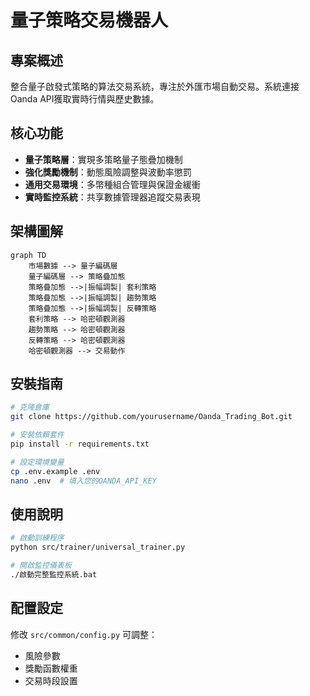 # 量子策略交易機器人

## 專案概述
整合量子啟發式策略的算法交易系統，專注於外匯市場自動交易。系統連接Oanda API獲取實時行情與歷史數據。

## 核心功能
- **量子策略層**：實現多策略量子態疊加機制
- **強化獎勵機制**：動態風險調整與波動率懲罰
- **通用交易環境**：多幣種組合管理與保證金緩衝
- **實時監控系統**：共享數據管理器追蹤交易表現

## 架構圖解
```mermaid
graph TD
    市場數據 --> 量子編碼層
    量子編碼層 --> 策略疊加態
    策略疊加態 -->|振幅調製| 套利策略
    策略疊加態 -->|振幅調製| 趨勢策略
    策略疊加態 -->|振幅調製| 反轉策略
    套利策略 --> 哈密頓觀測器
    趨勢策略 --> 哈密頓觀測器
    反轉策略 --> 哈密頓觀測器
    哈密頓觀測器 --> 交易動作
```

## 安裝指南
```bash
# 克隆倉庫
git clone https://github.com/yourusername/Oanda_Trading_Bot.git

# 安裝依賴套件
pip install -r requirements.txt

# 設定環境變量
cp .env.example .env
nano .env  # 填入您的OANDA_API_KEY
```

## 使用說明
```bash
# 啟動訓練程序
python src/trainer/universal_trainer.py

# 開啟監控儀表板
./啟動完整監控系統.bat
```

## 配置設定
修改 `src/common/config.py` 可調整：
- 風險參數
- 獎勵函數權重
- 交易時段設置